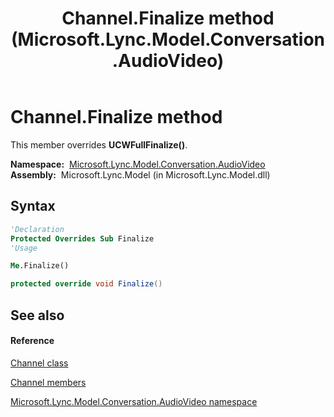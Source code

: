 ﻿---
title: Channel.Finalize method  (Microsoft.Lync.Model.Conversation.AudioVideo)
TOCTitle: 'Finalize method '
ms:assetid: M:Microsoft.Lync.Model.Conversation.AudioVideo.Channel.Finalize_DI_3_UC_OCS14MrefLyncWPF
ms:mtpsurl: https://msdn.microsoft.com/en-us/library/microsoft.lync.model.conversation.audiovideo.channel.finalize_di_3_uc_ocs14mreflyncwpf(v=office.15)
ms:contentKeyID: 48598561
ms.date: 07/28/2014
mtps_version: v=office.15
f1_keywords:
- Microsoft.Lync.Model.Conversation.AudioVideo.Channel.Finalize
dev_langs:
- CSharp
- JScript
- VB
- other
---

# Channel.Finalize method

This member overrides **UCWFullFinalize()**.

**Namespace:**  [Microsoft.Lync.Model.Conversation.AudioVideo](microsoft-lync-model-conversation-audiovideo-namespace_2.md)  
**Assembly:**  Microsoft.Lync.Model (in Microsoft.Lync.Model.dll)

## Syntax

``` vb
'Declaration
Protected Overrides Sub Finalize
'Usage

Me.Finalize()
```

``` csharp
protected override void Finalize()
```

## See also

#### Reference

[Channel class](channel-class-microsoft-lync-model-conversation-audiovideo_2.md)

[Channel members](channel-members-microsoft-lync-model-conversation-audiovideo_2.md)

[Microsoft.Lync.Model.Conversation.AudioVideo namespace](microsoft-lync-model-conversation-audiovideo-namespace_2.md)


